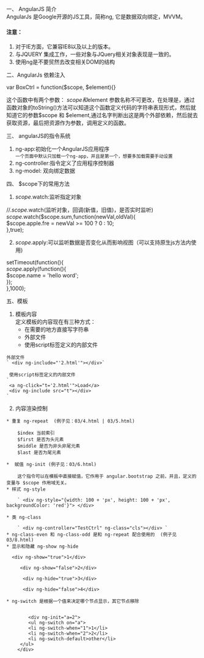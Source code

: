 一、 AngularJS 简介  
AngularJs 是Google开源的JS工具，简称ng, 它是数据双向绑定，MVVM。
#### 注意：  
 1. 对于IE方面，它兼容IE8以及以上的版本。  
 2. 与JQUERY 集成工作，一些对象与JQuery相关对象表现是一致的。  
 3. 使用ng是不要贸然去改变相关DOM的结构  
 
二、AngularJs 依赖注入  

> 
 var BoxCtrl = function($scope, $element){} 
 
这个函数中有两个参数： $scope和$element 参数名称不可更改，在处理是，通过函数对象的toString()方法可以知道这个函数定义代码的字符串表现形式，然后就知道它的参数$scope 和 $element,通过名字判断出这是两个外部依赖，然后就去获取资源，最后把资源作为参数，调用定义的函数。 

三、  angularJS的指令系统  
 1. ng-app:初始化一个AngularJS应用程序  
 `一个页面中默认只加载一个ng-app，并且是第一个，想要多加载需要手动设置`  
 2. ng-controller:指令定义了应用程序控制器  
 3. ng-model: 双向绑定数据  
 
四、 $scope下的常用方法  
 1. $scope.$watch:监听指定对象  

 > 
 //$.scope.$watch(监听对象，回调(新值，旧值)，是否实时监听)  
$scope.$watch($scope.sum,function(newVal,oldVal){  
    $scope.apple.fre = newVal >= 100 ? 0 : 10;  
},true);  

 2. $scope.$apply:可以监听数据是否变化从而影响视图（可以支持原生js方法内使用)  

 > 
 setTimeout(function(){  
     $scope.$apply(function(){  
         $scope.name = 'hello word';  
     });  
 },1000);  

五、模板  

   1. 模板内容  
	   定义模板的内容现在有三种方式： 
	   * 在需要的地方直接写字符串  
	   * 外部文件  
	   * 使用script标签定义的内部文件
	   
	外部文件  
	` <div ng-include="'2.html'"></div>`  

	 使用script标签定义的内部文件  
	` 
	 <a ng-click="t='2.html'">Load</a>  
	 <div ng-include src="t"></div>  
	`  
  2. 内容渲染控制  
 	
	* 重复 ng-repeat  (例子见：03/4.html | 03/5.html)
	
		$index 当前索引  
		$first 是否为头元素  
		$middle 是否为非头非尾元素  
		$last 是否为尾元素  

	*  赋值 ng-init (例子见：03/6.html)
	  
		这个指令可以在模板中直接赋值，它作用于 angular.bootstrap 之前，并且，定义的变量与 $scope 作用域无关。 
	* 样式 ng-style  
	
		` <div ng-style="{width: 100 + 'px', height: 100 + 'px', backgroundColor: 'red'}"> </div>
	    `
	* 类 ng-class  
	
		` <div ng-controller="TestCtrl" ng-class="cls"></div> `  
	* ng-class-even 和 ng-class-odd 是和 ng-repeat 配合使用的  (例子见03/8.html)  
	* 显示和隐藏 ng-show ng-hide  
	
	  <div ng-show="true">1</div>  
    
		 <div ng-show="false">2</div>  
    
		  <div ng-hide="true">3</div>  
    
		  <div ng-hide="false">4</div>  

	* ng-switch 是根据一个值来决定哪个节点显示，其它节点移除 
	 
	
	        <div ng-init="a=2">  
    	    <ul ng-switch on="a">  
   			<li ng-switch-when="1">1</li>      
    		<li ng-switch-when="2">2</li>    
    		<li ng-switch-default>other</li>    
   		 </ul>  
    	</div>
	
		
		

	    
	
 	
  
  


 
 


